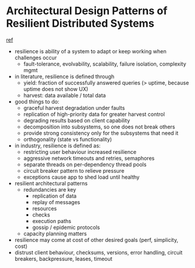 # Architectural Design Patterns of Resilient Distributed Systems
[ref](https://speakerdeck.com/randommood/full-stack-fest-architectural-patterns-of-resilient-distributed-systems)

- resilience is ability of a system to adapt or keep working when challenges occur
  - fault-tolerance, evolvability, scalability, failure isolation, complexity mgmt
- in literature, resilience is defined through
  - yield: fraction of successfully answered queries (> uptime, because uptime does not show UX)
  - harvest: data available / total data
- good things to do:
  - graceful harvest degradation under faults
  - replication of high-priority data for greater harvest control
  - degrading results based on client capability
  - decomposition into subsystems, so one does not break others
  - provide strong consistency only for the subsystems that need it
  - orthogonality (state vs functionality)
- in industry, resilience is defined as:
  - restricting user behaviour increased resilience
  - aggressive network timeouts and retries, semaphores
  - separate threads on per-dependency thread pools
  - circuit breaker pattern to relieve pressure
  - exceptions cause app to shed load until healthy
- resilient architectural patterns
  - redundancies are key
    - replication of data
    - replay of messages
    - resources
    - checks
    - execution paths
    - gossip / epidemic protocols
  - capacity planning matters
- resilience may come at cost of other desired goals (perf, simplicity, cost)
- distrust client behaviour, checksums, versions, error handling, circuit breakers, backpressure, leases, timeout